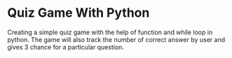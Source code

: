 # Quiz Game With Python
Creating a simple quiz game with the help of function and while loop in python. The game will also track the number of correct answer by user and gives 3 chance for a particular question.
